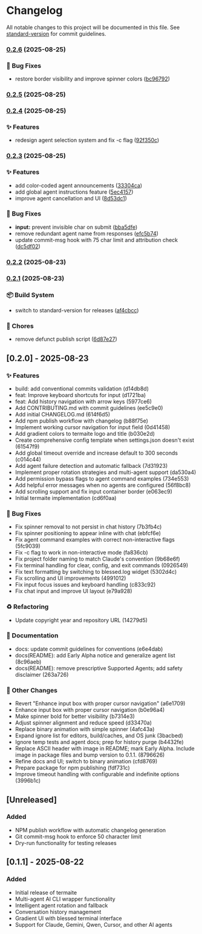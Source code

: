 # Changelog

All notable changes to this project will be documented in this file. See [standard-version](https://github.com/conventional-changelog/standard-version) for commit guidelines.

### [0.2.6](https://github.com/Daxiongmao87/termaite/compare/v0.2.5...v0.2.6) (2025-08-25)


### 🐛 Bug Fixes

* restore border visibility and improve spinner colors ([bc96792](https://github.com/Daxiongmao87/termaite/commit/bc9679210d0d01457836b7fa97b3c3e20753d73c))

### [0.2.5](https://github.com/Daxiongmao87/termaite/compare/v0.2.4...v0.2.5) (2025-08-25)

### [0.2.4](https://github.com/Daxiongmao87/termaite/compare/v0.2.3...v0.2.4) (2025-08-25)


### ✨ Features

* redesign agent selection system and fix -c flag ([92f350c](https://github.com/Daxiongmao87/termaite/commit/92f350cb275141a36a2f06d419886b2e2413945f))

### [0.2.3](https://github.com/Daxiongmao87/termaite/compare/v0.2.2...v0.2.3) (2025-08-25)


### ✨ Features

* add color-coded agent announcements ([33304ca](https://github.com/Daxiongmao87/termaite/commit/33304cad93aa166e1a994edf782da84dbe411ba3))
* add global agent instructions feature ([5ec4157](https://github.com/Daxiongmao87/termaite/commit/5ec415756eda7a65b7575c5994cec769c2bfb477))
* improve agent cancellation and UI ([8d53dc1](https://github.com/Daxiongmao87/termaite/commit/8d53dc1169a2caee451fd9ae22de476c9150a53f))


### 🐛 Bug Fixes

* **input:** prevent invisible char on submit ([bba5dfe](https://github.com/Daxiongmao87/termaite/commit/bba5dfef4654e8b7bf508e26b39f1d541b1dd378))
* remove redundant agent name from responses ([efc5b74](https://github.com/Daxiongmao87/termaite/commit/efc5b741ed24f144ae0bc684f34a396c0c71c297))
* update commit-msg hook with 75 char limit and attribution check ([dc5df02](https://github.com/Daxiongmao87/termaite/commit/dc5df02ae3edc96e737f3adb3a1e77ec46c83713))

### [0.2.2](https://github.com/Daxiongmao87/termaite/compare/v0.2.1...v0.2.2) (2025-08-23)

### [0.2.1](https://github.com/Daxiongmao87/termaite/compare/v0.2.0...v0.2.1) (2025-08-23)


### 📦 Build System

* switch to standard-version for releases ([af4cbcc](https://github.com/Daxiongmao87/termaite/commit/af4cbccff9f43f12aacb0876a0e6910fd07bcfcf))


### 🔧 Chores

* remove defunct publish script ([6d87e27](https://github.com/Daxiongmao87/termaite/commit/6d87e27f27b3a07e060d941d9084ec2c68696b74))

## [0.2.0] - 2025-08-23

### ✨ Features

- build: add conventional commits validation (d14db8d)
- feat: Improve keyboard shortcuts for input (d1721ba)
- feat: Add history navigation with arrow keys (5977ce6)
- Add CONTRIBUTING.md with commit guidelines (ee5c9e0)
- Add initial CHANGELOG.md (614f6d5)
- Add npm publish workflow with changelog (b88f75e)
- Implement working cursor navigation for input field (0d41458)
- Add gradient colors to termaite logo and title (b030e2d)
- Create comprehensive config template when settings.json doesn't exist (61547f9)
- Add global timeout override and increase default to 300 seconds (c014c44)
- Add agent failure detection and automatic fallback (7d31923)
- Implement proper rotation strategies and multi-agent support (da530a4)
- Add permission bypass flags to agent command examples (734e553)
- Add helpful error messages when no agents are configured (56f8bc8)
- Add scrolling support and fix input container border (e063ec9)
- Initial termaite implementation (cd6f0aa)

### 🐛 Bug Fixes

- Fix spinner removal to not persist in chat history (7b3fb4c)
- Fix spinner positioning to appear inline with chat (ebfcf6e)
- Fix agent command examples with correct non-interactive flags (5fc9039)
- Fix -c flag to work in non-interactive mode (fa836cb)
- Fix project folder naming to match Claude's convention (9b68e6f)
- Fix terminal handling for clear, config, and exit commands (0926549)
- Fix text formatting by switching to blessed.log widget (5302d4c)
- Fix scrolling and UI improvements (4991012)
- Fix input focus issues and keyboard handling (c833c92)
- Fix chat input and improve UI layout (e79a928)

### ♻️ Refactoring

- Update copyright year and repository URL (14279d5)

### 📝 Documentation

- docs: update commit guidelines for conventions (e6e4dab)
- docs(README): add Early Alpha notice and generalize agent list (8c96aeb)
- docs(README): remove prescriptive Supported Agents; add safety disclaimer (263a726)

### 🔧 Other Changes

- Revert "Enhance input box with proper cursor navigation" (a6e1709)
- Enhance input box with proper cursor navigation (b0e96a4)
- Make spinner bold for better visibility (b7314e3)
- Adjust spinner alignment and reduce speed (d33470a)
- Replace binary animation with simple spinner (4afc43a)
- Expand ignore list for editors, build/caches, and OS junk (3bacbed)
- Ignore temp tests and agent docs; prep for history purge (b4432fe)
- Replace ASCII header with image in README; mark Early Alpha. Include image in package files and bump version to 0.1.1. (8796626)
- Refine docs and UI; switch to binary animation (cfd8769)
- Prepare package for npm publishing (fdf731c)
- Improve timeout handling with configurable and indefinite options (3996b1c)


## [Unreleased]

### Added
- NPM publish workflow with automatic changelog generation
- Git commit-msg hook to enforce 50 character limit
- Dry-run functionality for testing releases

## [0.1.1] - 2025-08-22

### Added
- Initial release of termaite
- Multi-agent AI CLI wrapper functionality
- Intelligent agent rotation and fallback
- Conversation history management
- Gradient UI with blessed terminal interface
- Support for Claude, Gemini, Qwen, Cursor, and other AI agents